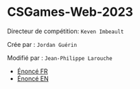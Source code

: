 # CSGames-Web-2023

Directeur de compétition: `Keven Imbeault`

Crée par : `Jordan Guérin`

Modifié par : `Jean-Philippe Larouche`

- [Énoncé FR](src/webdocs/static/enonce_fr.md)
- [Énoncé EN](src/webdocs/static/enonce_eb.md)
